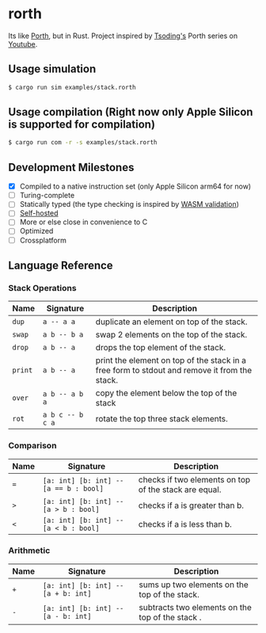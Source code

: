 # rorth
Its like [Porth](https://gitlab.com/tsoding/porth), but in Rust.
Project inspired by [Tsoding's](https://github.com/rexim) Porth series on [Youtube](https://www.youtube.com/playlist?list=PLpM-Dvs8t0VbMZA7wW9aR3EtBqe2kinu4).

## Usage simulation
```bash
$ cargo run sim examples/stack.rorth
```

## Usage compilation (Right now only Apple Silicon is supported for compilation)
```bash
$ cargo run com -r -s examples/stack.rorth
```

## Development Milestones

- [x] Compiled to a native instruction set (only Apple Silicon arm64 for now)
- [ ] Turing-complete
- [ ] Statically typed (the type checking is inspired by [WASM validation](https://binji.github.io/posts/webassembly-type-checking/))
- [ ] [Self-hosted](https://en.wikipedia.org/wiki/Self-hosting_(compilers)) 
- [ ] More or else close in convenience to C
- [ ] Optimized
- [ ] Crossplatform

## Language Reference

### Stack Operations

| Name    | Signature        | Description                                                                                  |
| ---     | ---              | ---                                                                                          |
| `dup`   | `a -- a a`       | duplicate an element on top of the stack.                                                    |
| `swap`  | `a b -- b a`     | swap 2 elements on the top of the stack.                                                     |
| `drop`  | `a b -- a`       | drops the top element of the stack.                                                          |
| `print` | `a b -- a`       | print the element on top of the stack in a free form to stdout and remove it from the stack. |
| `over`  | `a b -- a b a`   | copy the element below the top of the stack                                                  |
| `rot`   | `a b c -- b c a` | rotate the top three stack elements.                                                         |

### Comparison

| Name | Signature                              | Description                                                  |
| ---  | ---                                    | ---                                                          |
| `=` | `[a: int] [b: int] -- [a == b : bool]`  | checks if two elements on top of the stack are equal.        |
| `>` | `[a: int] [b: int] -- [a > b : bool]`   | checks if a is greater than b.                               |
| `<` | `[a: int] [b: int] -- [a < b : bool]`   | checks if a is less than b.                                  |

### Arithmetic

| Name     | Signature                                        | Description                                      |
| ---      | ---                                              | ---                                              |
| `+`      | `[a: int] [b: int] -- [a + b: int]`              | sums up two elements on the top of the stack.    |
| `-`      | `[a: int] [b: int] -- [a - b: int]`              | subtracts two elements on the top of the stack . |
